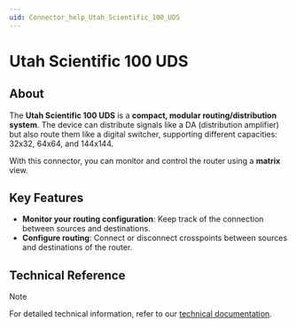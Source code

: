```yaml
---
uid: Connector_help_Utah_Scientific_100_UDS
---
```


# Utah Scientific 100 UDS

## About

The **Utah Scientific 100 UDS** is a **compact, modular routing/distribution system**. The device can distribute signals like a DA (distribution amplifier) but also route them like a digital switcher, supporting different capacities: 32x32, 64x64, and 144x144.

With this connector, you can monitor and control the router using a **matrix** view.

## Key Features

- **Monitor your routing configuration**: Keep track of the connection between sources and destinations.
- **Configure routing**: Connect or disconnect crosspoints between sources and destinations of the router.

## Technical Reference

> [!NOTE]
> For detailed technical information, refer to our [technical documentation](xref:Connector_help_Utah_Scientific_100_UDS_Technical).
